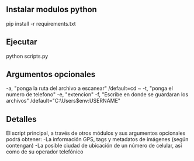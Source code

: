 Instalar modulos python
------------------------
pip install -r requirements.txt


Ejecutar
------------------------
python scripts.py


Argumentos opcionales
-------------------------
-a, "ponga la ruta del archivo a escanear" /default=cd ~
-t, "ponga el numero de telefono"
-e, "extencion"
-f, "Escribe en donde se guardaran los archivos" /default="C:\Users\$env:USERNAME"


Detalles
------------------------
El script principal, a través de otros módulos y sus argumentos opcionales podrá obtener:
-La información GPS, tags y metadatos de imágenes (según contengan)
-La posible ciudad de ubicación de un número de celular, así como de su operador telefónico
